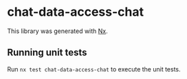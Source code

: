 # chat-data-access-chat

This library was generated with [Nx](https://nx.dev).

## Running unit tests

Run `nx test chat-data-access-chat` to execute the unit tests.
